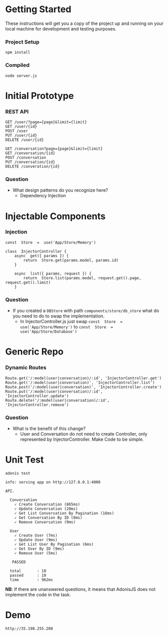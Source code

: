 # Getting Started
These instructions will get you a copy of the project up and running on your local machine for development and testing purposes.
### Project Setup
```
npm install
```
### Compiled
```
node server.js
```

# Initial Prototype
### REST API
```
GET /user/?page={page}&limit={limit}
GET /user/{id}
POST /user
PUT /user/{id}
DELETE /user/{id}

GET /conversation?page={page}&limit={limit}
GET /conversation/{id}
POST /conversation
PUT /conversation/{id}
DELETE /converation/{id}
```
### Question
+ What design patterns do you recognize here?
    - Dependency Injection

# Injectable Components
### Injection
```
const  Store  =  use('App/Store/Memory')

class  InjectorController {
	async  get({ params }) {
		return  Store.get(params.model, params.id)
	}  

	async  list({ params, request }) {
		return  Store.list(params.model, request.get().page, request.get().limit)
	}
```
### Question
+ If you created a `DBStore` with path `components/store/db_store` what do you need to do to swap the implementation.
	- In InjectorController.js just swap `const  Store  =  use('App/Store/Memory')` to `const  Store  =  use('App/Store/Database')`

# Generic Repo
### Dynamic Routes
```
Route.get('/:model(user|conversation)/:id', 'InjectorController.get')
Route.get('/:model(user|conversation)', 'InjectorController.list')
Route.post('/:model(user|conversation)', 'InjectorController.create')
Route.put('/:model(user|conversation)/:id', 'InjectorController.update')
Route.delete('/:model(user|conversation)/:id', 'InjectorController.remove')
```
### Question
+ What is the benefit of this change?
	- User and Conversation do not need to create Controller, only represented by InjectorController. Make Code to be simple.

# Unit Test
```
adonis test
```

```
info: serving app on http://127.0.0.1:4000

API.

  Conversation
    ✓ Create Conversation (865ms)
    ✓ Update Conversation (20ms)
    ✓ Get List Conversation By Pagination (16ms)
    ✓ Get Conversation By ID (8ms)
    ✓ Remove Conversation (9ms)

  User
    ✓ Create User (7ms)
    ✓ Update User (9ms)
    ✓ Get List User By Pagination (6ms)
    ✓ Get User By ID (9ms)
    ✓ Remove User (5ms)

   PASSED

  total       : 10
  passed      : 10
  time        : 962ms
```

**NB**: If there are unanswered questions, it means that AdonisJS does not implement the code in the task.

# Demo
```
http://35.198.255.208
```